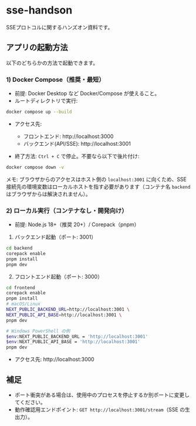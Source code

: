 # sse-handson
SSEプロトコルに関するハンズオン資料です。

## アプリの起動方法

以下のどちらかの方法で起動できます。

### 1) Docker Compose（推奨・最短）
- 前提: Docker Desktop など Docker/Compose が使えること。
- ルートディレクトリで実行:

```bash
docker compose up --build
```

- アクセス先:
  - フロントエンド: http://localhost:3000
  - バックエンド(API/SSE): http://localhost:3001

- 終了方法: `Ctrl + C` で停止。不要なら以下で後片付け:

```bash
docker compose down -v
```

メモ: ブラウザからのアクセスはホスト側の `localhost:3001` に向くため、SSE 接続先の環境変数はローカルホストを指す必要があります（コンテナ名 `backend` はブラウザからは解決されません）。

### 2) ローカル実行（コンテナなし・開発向け）
- 前提: Node.js 18+（推奨 20+）/ Corepack（pnpm）

1. バックエンド起動（ポート: 3001）

```bash
cd backend
corepack enable
pnpm install
pnpm dev
```

2. フロントエンド起動（ポート: 3000）

```bash
cd frontend
corepack enable
pnpm install
# macOS/Linux
NEXT_PUBLIC_BACKEND_URL=http://localhost:3001 \
NEXT_PUBLIC_API_BASE=http://localhost:3001 \
pnpm dev

# Windows PowerShell の例
$env:NEXT_PUBLIC_BACKEND_URL = 'http://localhost:3001'
$env:NEXT_PUBLIC_API_BASE = 'http://localhost:3001'
pnpm dev
```

- アクセス先: http://localhost:3000

## 補足
- ポート衝突がある場合は、使用中のプロセスを停止するか別ポートに変更してください。
- 動作確認用エンドポイント: `GET http://localhost:3001/stream`（SSE の生出力）。
